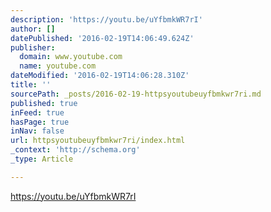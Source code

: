 ```yaml
---
description: 'https://youtu.be/uYfbmkWR7rI'
author: []
datePublished: '2016-02-19T14:06:49.624Z'
publisher:
  domain: www.youtube.com
  name: youtube.com
dateModified: '2016-02-19T14:06:28.310Z'
title: ''
sourcePath: _posts/2016-02-19-httpsyoutubeuyfbmkwr7ri.md
published: true
inFeed: true
hasPage: true
inNav: false
url: httpsyoutubeuyfbmkwr7ri/index.html
_context: 'http://schema.org'
_type: Article

---
```

https://youtu.be/uYfbmkWR7rI